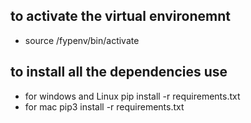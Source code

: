 ## to activate the virtual environemnt
- source /fypenv/bin/activate

## to install all the dependencies use

- for windows and Linux
  pip install -r requirements.txt
- for mac
  pip3 install -r requirements.txt
